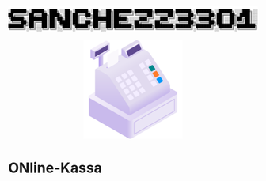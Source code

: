 <p align="center">
  <img src="sanchezz3301.png">
</p>

<p align="center">
  <img src="logo.png"  height="200px" weight="200px">
</p>

<p align="center">
  <h1 text-align="center">ONline-Kassa</h1>
</p>

